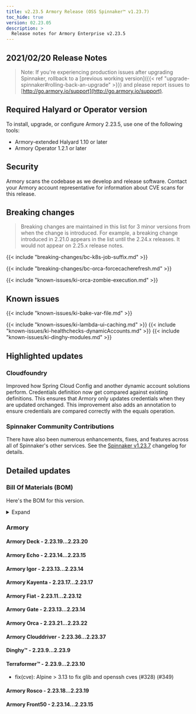 ```yaml
---
title: v2.23.5 Armory Release (OSS Spinnaker™ v1.23.7)
toc_hide: true
version: 02.23.05
description: >
  Release notes for Armory Enterprise v2.23.5 
---
```


## 2021/02/20 Release Notes

> Note: If you're experiencing production issues after upgrading Spinnaker, rollback to a [previous working version]({{< ref "upgrade-spinnaker#rolling-back-an-upgrade" >}}) and please report issues to [http://go.armory.io/support](http://go.armory.io/support).
## Required Halyard or Operator version

To install, upgrade, or configure Armory 2.23.5, use one of the following tools:

- Armory-extended Halyard 1.10 or later
- Armory Operator 1.2.1 or later

## Security

Armory scans the codebase as we develop and release software. Contact your Armory account representative for information about CVE scans for this release.

## Breaking changes
<!-- Copy/paste from the previous version if there are recent ones. We can drop breaking changes after 3 minor versions. Add new ones from OSS and Armory. -->
> Breaking changes are maintained in this list for 3 minor versions from when the change is introduced. For example, a breaking change introduced in 2.21.0 appears in the list until the 2.24.x releases. It would not appear on 2.25.x release notes.

{{< include "breaking-changes/bc-k8s-job-suffix.md" >}}

{{< include "breaking-changes/bc-orca-forcecacherefresh.md" >}}

{{< include "known-issues/ki-orca-zombie-execution.md" >}}

## Known issues
<!-- Copy/paste known issues from the previous version if they're not fixed. Add new ones from OSS and Armory. If there aren't any issues, state that so readers don't think we forgot to fill out this section. -->

{{< include "known-issues/ki-bake-var-file.md" >}}

{{< include "known-issues/ki-lambda-ui-caching.md" >}}
{{< include "known-issues/ki-healthchecks-dynamicAccounts.md" >}}
{{< include "known-issues/ki-dinghy-modules.md" >}}

## Highlighted updates

### Cloudfoundry

Improved how  Spring Cloud Config and another dynamic account solutions perform. Credentials definition now get compared against existing definitions. This ensures that Armory only updates credentials when they are updated orchanged.
This improvement also adds an annotation to ensure credentials are compared correctly with the equals operation.



###  Spinnaker Community Contributions

There have also been numerous enhancements, fixes, and features across all of Spinnaker's other services. See the
[Spinnaker v1.23.7](https://www.spinnaker.io/community/releases/versions/1-23-7-changelog) changelog for details.

## Detailed updates

### Bill Of Materials (BOM)

Here's the BOM for this version.
<details><summary>Expand</summary>
<pre class="highlight">
<code>version: 2.23.5
timestamp: "2021-02-20 00:39:19"
services:
    clouddriver:
        commit: 101a373e
        version: 2.23.37
    deck:
        commit: 480bcbd3
        version: 2.23.20
    dinghy:
        commit: 41fde564
        version: 2.23.9
    echo:
        commit: a2d96ae3
        version: 2.23.15
    fiat:
        commit: a57d1be1
        version: 2.23.12
    front50:
        commit: 18e2d6eb
        version: 2.23.15
    gate:
        commit: 50bb95a7
        version: 2.23.14
    igor:
        commit: fb8b50d5
        version: 2.23.14
    kayenta:
        commit: ac7147d0
        version: 2.23.17
    monitoring-daemon:
        version: 2.23.0
    monitoring-third-party:
        version: 2.23.0
    orca:
        commit: 3ebabac6
        version: 2.23.22
    rosco:
        commit: "28400960"
        version: 2.23.19
    terraformer:
        commit: dd566b91
        version: 2.23.10
dependencies:
    redis:
        version: 2:2.8.4-2
artifactSources:
    dockerRegistry: docker.io/armory
</code>
</pre>
</details>

### Armory


#### Armory Deck - 2.23.19...2.23.20


#### Armory Echo - 2.23.14...2.23.15


#### Armory Igor - 2.23.13...2.23.14


#### Armory Kayenta - 2.23.17...2.23.17


#### Armory Fiat - 2.23.11...2.23.12


#### Armory Gate - 2.23.13...2.23.14


#### Armory Orca - 2.23.21...2.23.22


#### Armory Clouddriver - 2.23.36...2.23.37


#### Dinghy™ - 2.23.9...2.23.9


#### Terraformer™ - 2.23.9...2.23.10

  - fix(cve): Alpine > 3.13 to fix glib and openssh cves (#328) (#349)

#### Armory Rosco - 2.23.18...2.23.19


#### Armory Front50 - 2.23.14...2.23.15


